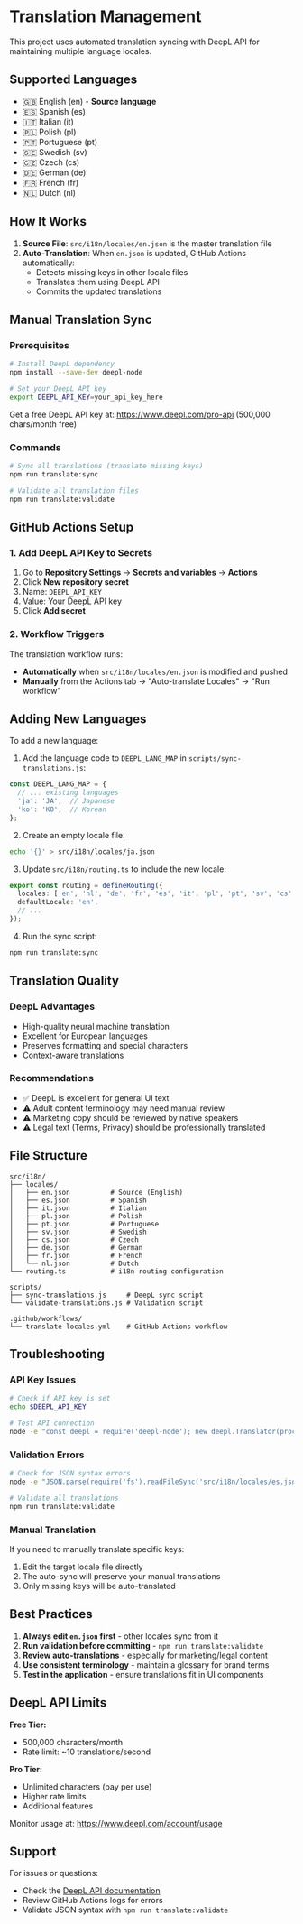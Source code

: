 # Translation Management

This project uses automated translation syncing with DeepL API for maintaining multiple language locales.

## Supported Languages

- 🇬🇧 English (en) - **Source language**
- 🇪🇸 Spanish (es)
- 🇮🇹 Italian (it)
- 🇵🇱 Polish (pl)
- 🇵🇹 Portuguese (pt)
- 🇸🇪 Swedish (sv)
- 🇨🇿 Czech (cs)
- 🇩🇪 German (de)
- 🇫🇷 French (fr)
- 🇳🇱 Dutch (nl)

## How It Works

1. **Source File**: `src/i18n/locales/en.json` is the master translation file
2. **Auto-Translation**: When `en.json` is updated, GitHub Actions automatically:
   - Detects missing keys in other locale files
   - Translates them using DeepL API
   - Commits the updated translations

## Manual Translation Sync

### Prerequisites

```bash
# Install DeepL dependency
npm install --save-dev deepl-node

# Set your DeepL API key
export DEEPL_API_KEY=your_api_key_here
```

Get a free DeepL API key at: https://www.deepl.com/pro-api (500,000 chars/month free)

### Commands

```bash
# Sync all translations (translate missing keys)
npm run translate:sync

# Validate all translation files
npm run translate:validate
```

## GitHub Actions Setup

### 1. Add DeepL API Key to Secrets

1. Go to **Repository Settings** → **Secrets and variables** → **Actions**
2. Click **New repository secret**
3. Name: `DEEPL_API_KEY`
4. Value: Your DeepL API key
5. Click **Add secret**

### 2. Workflow Triggers

The translation workflow runs:
- **Automatically** when `src/i18n/locales/en.json` is modified and pushed
- **Manually** from the Actions tab → "Auto-translate Locales" → "Run workflow"

## Adding New Languages

To add a new language:

1. Add the language code to `DEEPL_LANG_MAP` in `scripts/sync-translations.js`:

```javascript
const DEEPL_LANG_MAP = {
  // ... existing languages
  'ja': 'JA',  // Japanese
  'ko': 'KO',  // Korean
};
```

2. Create an empty locale file:

```bash
echo '{}' > src/i18n/locales/ja.json
```

3. Update `src/i18n/routing.ts` to include the new locale:

```typescript
export const routing = defineRouting({
  locales: ['en', 'nl', 'de', 'fr', 'es', 'it', 'pl', 'pt', 'sv', 'cs', 'ja'],
  defaultLocale: 'en',
  // ...
});
```

4. Run the sync script:

```bash
npm run translate:sync
```

## Translation Quality

### DeepL Advantages
- High-quality neural machine translation
- Excellent for European languages
- Preserves formatting and special characters
- Context-aware translations

### Recommendations
- ✅ DeepL is excellent for general UI text
- ⚠️ Adult content terminology may need manual review
- ⚠️ Marketing copy should be reviewed by native speakers
- ⚠️ Legal text (Terms, Privacy) should be professionally translated

## File Structure

```
src/i18n/
├── locales/
│   ├── en.json          # Source (English)
│   ├── es.json          # Spanish
│   ├── it.json          # Italian
│   ├── pl.json          # Polish
│   ├── pt.json          # Portuguese
│   ├── sv.json          # Swedish
│   ├── cs.json          # Czech
│   ├── de.json          # German
│   ├── fr.json          # French
│   └── nl.json          # Dutch
└── routing.ts           # i18n routing configuration

scripts/
├── sync-translations.js     # DeepL sync script
└── validate-translations.js # Validation script

.github/workflows/
└── translate-locales.yml    # GitHub Actions workflow
```

## Troubleshooting

### API Key Issues

```bash
# Check if API key is set
echo $DEEPL_API_KEY

# Test API connection
node -e "const deepl = require('deepl-node'); new deepl.Translator(process.env.DEEPL_API_KEY).getUsage().then(console.log)"
```

### Validation Errors

```bash
# Check for JSON syntax errors
node -e "JSON.parse(require('fs').readFileSync('src/i18n/locales/es.json', 'utf8'))"

# Validate all translations
npm run translate:validate
```

### Manual Translation

If you need to manually translate specific keys:

1. Edit the target locale file directly
2. The auto-sync will preserve your manual translations
3. Only missing keys will be auto-translated

## Best Practices

1. **Always edit `en.json` first** - other locales sync from it
2. **Run validation before committing** - `npm run translate:validate`
3. **Review auto-translations** - especially for marketing/legal content
4. **Use consistent terminology** - maintain a glossary for brand terms
5. **Test in the application** - ensure translations fit in UI components

## DeepL API Limits

**Free Tier:**
- 500,000 characters/month
- Rate limit: ~10 translations/second

**Pro Tier:**
- Unlimited characters (pay per use)
- Higher rate limits
- Additional features

Monitor usage at: https://www.deepl.com/account/usage

## Support

For issues or questions:
- Check the [DeepL API documentation](https://developers.deepl.com/)
- Review GitHub Actions logs for errors
- Validate JSON syntax with `npm run translate:validate`
